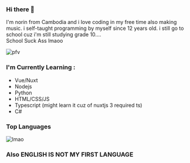 ### Hi there 👋

I'm norin from Cambodia and i love coding in my free time also making music. i self-taught programming by myself since 12 years old. i still go to school cuz i'm still studying grade 10....  
School Suck Ass lmaoo  

<img src="https://komarev.com/ghpvc/?username=nyt92&label=Profile%20views&color=0e75b6&style=flat" alt="pfv" />

### I'm Currently Learning :

- Vue/Nuxt
- Nodejs
- Python
- HTML/CSS/JS
- Typescript (might learn it cuz of nuxtjs 3 required ts)
- C#

### Top Languages

<img src="https://github-readme-stats.vercel.app/api/top-langs?username=nyt92&show_icons=true&locale=en&layout=compact&langs_count=7&hide_border=true&hide=c&theme=highcontrast" alt="lmao">

### Also ENGLISH IS NOT MY FIRST LANGUAGE
